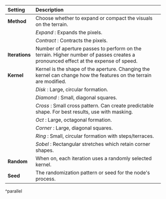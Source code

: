 | Setting        | Description                                                                                                                       |
| :------------- | :-------------------------------------------------------------------------------------------------------------------------------- |
| **Method**     | Choose whether to expand or compact the visuals on the terrain.                                                                   |
|                | *Expand* : Expands the pixels.                                                                                                    |
|                | *Contract* : Contracts the pixels.                                                                                                |
| **Iterations** | Number of aperture passes to perform on the terrain. Higher number of passes creates a pronounced effect at the expense of speed. |
| **Kernel**     | Kernel is the shape of the aperture. Changing the kernel can change how the features on the terrain are modified.                 |
|                | *Disk* : Large, circular formation.                                                                                               |
|                | *Diamond* : Small, diagonal squares.                                                                                              |
|                | *Cross* : Small cross pattern. Can create predictable shape. For best results, use with masking.                                  |
|                | *Oct* : Large, octagonal formation.                                                                                               |
|                | *Corner* : Large, diagonal squares.                                                                                               |
|                | *Ring* : Small, circular formation with steps/terraces.                                                                           |
|                | *Sobel* : Rectangular stretches which retain corner shapes.                                                                       |
| **Random**     | When on, each iteration uses a randomly selected kernel.                                                                          |
| **Seed**       | The randomization pattern or seed for the node's process.                                                                         |
^parallel